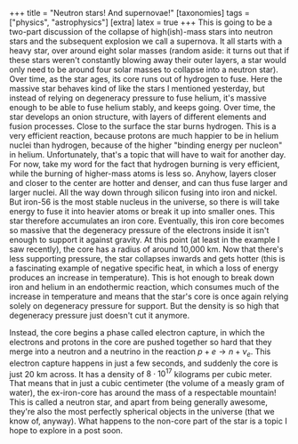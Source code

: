 +++
title = "Neutron stars! And supernovae!"
[taxonomies]
tags = ["physics", "astrophysics"]
[extra]
latex = true
+++
This is going to be a two-part discussion of the collapse of high(ish)-mass
stars into neutron stars and the subsequent explosion we call a supernova.
It all starts with a heavy star, over around eight solar masses (random
aside: it turns out that if these stars weren't constantly blowing away
their outer layers, a star would only need to be around four solar masses
to collapse into a neutron star). Over time, as the star ages, its core
runs out of hydrogen to fuse. Here the massive star behaves kind of like
the stars I mentioned yesterday, but instead of relying on degeneracy
pressure to fuse helium, it's massive enough to be able to fuse helium
stably, and keeps going. Over time, the star develops an onion structure,
with layers of different elements and fusion processes. Close to the
surface the star burns hydrogen. This is a very efficient reaction, because
protons are much happier to be in helium nuclei than hydrogen, because of
the higher "binding energy per nucleon" in helium. Unfortunately, that's a
topic that will have to wait for another day. For now, take my word for the
fact that hydrogen burning is very efficient, while the burning of
higher-mass atoms is less so. Anyhow, layers closer and closer to the
center are hotter and denser, and can thus fuse larger and larger nuclei.
All the way down through silicon fusing into iron and nickel. But iron-56
is the most stable nucleus in the universe, so there is will take energy to
fuse it into heavier atoms or break it up into smaller ones. This star
therefore accumulates an iron core. Eventually, this iron core becomes so
massive that the degeneracy pressure of the electrons inside it isn't
enough to support it against gravity. At this point (at least in the
example I saw recently), the core has a radius of around 10,000 km. Now
that there's less supporting pressure, the star collapses inwards and gets
hotter (this is a fascinating example of negative specific heat, in which a
loss of energy produces an increase in temperature). This is hot enough to
break down iron and helium in an endothermic reaction, which consumes much
of the increase in temperature and means that the star's core is once again
relying solely on degeneracy pressure for support. But the density is so
high that degeneracy pressure just doesn't cut it anymore.

Instead, the core begins a phase called electron capture, in which the
electrons and protons in the core are pushed together so hard that they
merge into a neutron and a neutrino in the reaction $p+e\to n+\nu_e$. This
electron capture happens in just a few seconds, and suddenly the core is
just 20 km across. It has a density of $8\cdot10^{17}$ kilograms per cubic
meter. That means that in just a cubic centimeter (the volume of a measly
gram of water), the ex-iron-core has around the mass of a respectable
mountain! This is called a neutron star, and apart from being generally
awesome, they're also the most perfectly spherical objects in the universe
(that we know of, anyway). What happens to the non-core part of the star is
a topic I hope to explore in a post soon.
